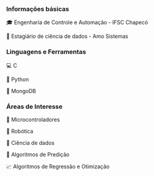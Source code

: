 ### Informações básicas
:mortar_board: Engenharia de Controle e Automação - IFSC Chapecó

:briefcase: Estagiário de ciência de dados - Amo Sistemas

### Linguagens e Ferramentas
:computer: C

:snake: Python

:leaves: MongoDB


### Áreas de Interesse 
:floppy_disk: Microcontroladores

:robot: Robótica

:game_die: Ciência de dados

:crystal_ball: Algoritmos de Predição

:chart_with_upwards_trend: Algoritmos de Regressão e Otimização

